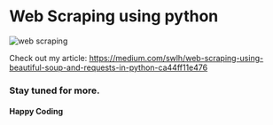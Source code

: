 # Web Scraping using python

![web scraping](https://user-images.githubusercontent.com/31348093/92990324-20a5eb00-f4f9-11ea-89e1-67295aab61e9.png)

Check out my article: https://medium.com/swlh/web-scraping-using-beautiful-soup-and-requests-in-python-ca44ff11e476

### Stay tuned for more.

#### Happy Coding
